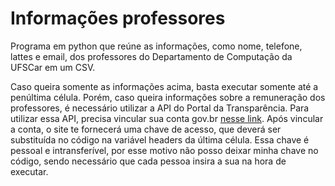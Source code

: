 # Informações professores
Programa em python que reúne as informações, como nome, telefone, lattes e email, dos professores do Departamento de Computação da UFSCar em um CSV.

Caso queira somente as informações acima, basta executar somente até a penúltima célula. Porém, caso queira informações sobre a remuneração dos professores, é necessário utilizar a API do Portal da Transparência. Para utilizar essa API, precisa vincular sua conta gov.br [nesse link](https://portaldatransparencia.gov.br/api-de-dados/cadastrar-email). Após vincular a conta, o site te fornecerá uma chave de acesso, que deverá ser substituída no código na variável headers da última célula. Essa chave é pessoal e intransferível, por esse motivo não posso deixar minha chave no código, sendo necessário que cada pessoa insira a sua na hora de executar.
